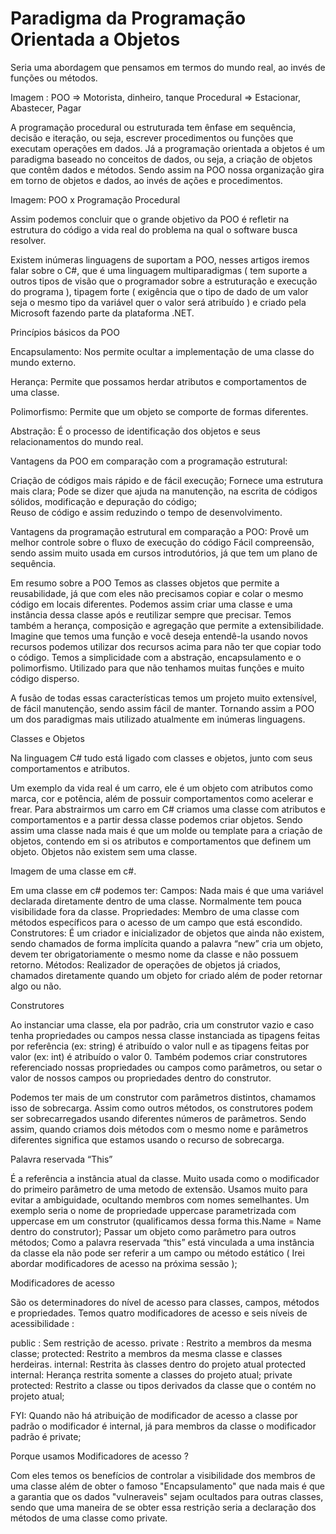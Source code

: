 # Paradigma da Programação Orientada a Objetos
Seria uma abordagem que pensamos em termos do mundo real, ao invés de funções ou métodos.

Imagem : POO => Motorista, dinheiro, tanque
	    Procedural => Estacionar, Abastecer, Pagar

A programação procedural ou estruturada tem ênfase em sequência, decisão e iteração, ou seja, escrever procedimentos ou funções que executam operações em dados.
Já a programação orientada a objetos é um paradigma baseado no conceitos de dados, ou seja, a criação de objetos que contêm dados e métodos.
Sendo assim na POO nossa organização gira em torno de objetos e dados, ao invés de ações e procedimentos.

Imagem: POO x Programação Procedural

Assim podemos concluir que o grande objetivo da POO é refletir na estrutura do código a vida real do problema na qual o software busca resolver.

Existem inúmeras linguagens de suportam a POO, nesses artigos iremos falar sobre o C#, que é uma linguagem multiparadigmas ( tem suporte a outros tipos de visão que o programador sobre a estruturação e execução do programa ), tipagem forte ( exigência que o tipo de dado de um valor seja o mesmo tipo da variável quer o valor será atribuído ) e criado pela Microsoft fazendo parte da plataforma .NET.

Princípios básicos da POO

Encapsulamento:
Nos permite ocultar a implementação de uma classe do mundo externo.

Herança:
Permite que possamos herdar atributos e comportamentos de uma classe.

Polimorfismo:
Permite que um objeto se comporte de formas diferentes.

Abstração:
É o processo de identificação dos objetos e seus relacionamentos do mundo real.

Vantagens da POO em comparação com a programação estrutural:

Criação de códigos mais rápido e de fácil execução;
Fornece uma estrutura mais clara;
Pode se dizer que ajuda na manutenção, na escrita de códigos sólidos, modificação e depuração do código;  
Reuso de código e assim reduzindo o tempo de desenvolvimento.

Vantagens da programação estrutural em comparação a POO:
Provê um melhor controle sobre o fluxo de execução do código
Fácil compreensão, sendo assim muito usada em cursos introdutórios, já que tem um plano de sequência.  

Em resumo sobre a POO
Temos as classes objetos que permite a reusabilidade, já que com eles não precisamos copiar e colar o mesmo código em locais diferentes. Podemos assim criar uma classe e uma instância dessa classe após e reutilizar sempre que precisar.
Temos também a herança, composição e agregação que permite a extensibilidade. Imagine que temos uma função e você deseja entendê-la usando novos recursos podemos utilizar dos recursos acima para não ter que copiar todo o código.
Temos a simplicidade com a abstração, encapsulamento e o polimorfismo. Utilizado para que não tenhamos muitas funções e muito código disperso.

A fusão de todas essas características temos um projeto muito extensível, de fácil manutenção, sendo assim fácil de manter. Tornando assim a POO um dos paradigmas mais utilizado atualmente em inúmeras linguagens.

Classes e Objetos

Na linguagem C# tudo está ligado com classes e objetos, junto com seus comportamentos e atributos.

Um exemplo da vida real é um carro, ele é um objeto com atributos como marca, cor e potência, além de possuir comportamentos como acelerar e frear.
Para abstrairmos um carro em C# criamos uma classe com atributos e comportamentos e a partir dessa classe podemos criar objetos. Sendo assim uma classe nada mais é que um molde ou template para a criação de objetos, contendo em si os atributos e comportamentos que definem um objeto. Objetos não existem sem uma classe.

Imagem de uma classe em c#.

Em uma classe em c# podemos ter:
Campos: Nada mais é que uma variável declarada diretamente dentro de uma classe. Normalmente tem pouca visibilidade fora da classe.
Propriedades: Membro de uma classe com métodos específicos para o acesso de um campo que está escondido.
Construtores: É um criador e inicializador de objetos que ainda não existem, sendo chamados de forma implícita quando a palavra “new” cria um objeto, devem ter obrigatoriamente o mesmo nome da classe e não possuem retorno.
Métodos: Realizador de operações de objetos já criados, chamados diretamente quando um objeto for criado além de poder retornar algo ou não.

Construtores

Ao instanciar uma classe, ela por padrão, cria um construtor vazio e caso tenha propriedades ou campos nessa classe instanciada as tipagens feitas por referência (ex: string) é atribuído o valor null e as tipagens feitas por valor (ex: int) é atribuído o valor 0.
Também podemos criar construtores referenciado nossas propriedades ou campos como parâmetros, ou setar o valor de nossos campos ou propriedades dentro do construtor. 

Podemos ter mais de um construtor com parâmetros distintos, chamamos isso de sobrecarga. Assim como outros métodos, os construtores podem ser sobrecarregados usando diferentes números de parâmetros. Sendo assim, quando criamos dois métodos com o mesmo nome e parâmetros diferentes significa que estamos usando o recurso de sobrecarga.

Palavra reservada “This”

É a referência a instância atual da classe. Muito usada como o modificador do primeiro parâmetro de uma metodo de extensão.
Usamos muito para evitar a ambiguidade, ocultando membros com nomes semelhantes. Um exemplo seria o nome de propriedade uppercase parametrizada com uppercase em um construtor (qualificamos dessa forma this.Name = Name dentro do construtor); 
Passar um objeto como parâmetro para outros métodos; 
Como a palavra reservada “this” está vinculada a uma instância da classe ela não pode ser referir a um campo ou método estático ( Irei abordar modificadores de acesso na próxima sessão );

Modificadores de acesso

São os determinadores do nível de acesso para classes, campos, métodos e propriedades. Temos quatro modificadores de acesso e seis níveis de acessibilidade :

public : Sem restrição de acesso.
private : Restrito a membros da mesma classe;
protected: Restrito a membros da mesma classe e classes herdeiras.
internal: Restrita às classes dentro do projeto atual
protected internal: Herança restrita somente a classes do projeto atual;
private protected: Restrito a classe ou tipos derivados da classe que o contém no projeto atual;

FYI: Quando não há atribuição de modificador de acesso a classe por padrão o modificador é internal, já para membros da classe o modificador padrão é private;

Porque usamos Modificadores de acesso ?

Com eles temos os benefícios de controlar a visibilidade dos membros de uma classe além de obter o famoso "Encapsulamento" que nada mais é que a garantia que os dados "vulneraveis" sejam ocultados para outras classes, sendo que uma maneira de se obter essa restrição seria a declaração dos métodos de uma classe como private.
